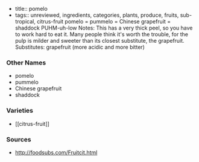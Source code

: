 - title:: pomelo
- tags:: unreviewed, ingredients, categories, plants, produce, fruits, sub-tropical, citrus-fruit
pomelo = pummelo = Chinese grapefruit = shaddock PUHM-uh-low Notes: This has a very thick peel, so you have to work hard to eat it. Many people think it's worth the trouble, for the pulp is milder and sweeter than its closest substitute, the grapefruit. Substitutes: grapefruit (more acidic and more bitter)

### Other Names

* pomelo
* pummelo
* Chinese grapefruit
* shaddock

### Varieties

* [[citrus-fruit]]

### Sources
* http://foodsubs.com/Fruitcit.html

